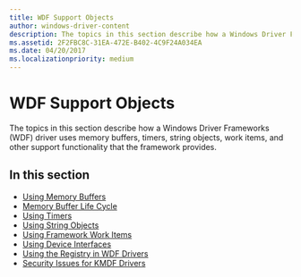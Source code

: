 ```yaml
---
title: WDF Support Objects
author: windows-driver-content
description: The topics in this section describe how a Windows Driver Frameworks (WDF) driver uses memory buffers, timers, string objects, work items, and other support functionality that the framework provides.
ms.assetid: 2F2FBC8C-31EA-472E-B402-4C9F24A034EA
ms.date: 04/20/2017
ms.localizationpriority: medium
---
```


# WDF Support Objects


The topics in this section describe how a Windows Driver Frameworks (WDF) driver uses memory buffers, timers, string objects, work items, and other support functionality that the framework provides.

## In this section


-   [Using Memory Buffers](using-memory-buffers.md)
-   [Memory Buffer Life Cycle](memory-buffer-life-cycle.md)
-   [Using Timers](using-timers.md)
-   [Using String Objects](using-string-objects.md)
-   [Using Framework Work Items](using-framework-work-items.md)
-   [Using Device Interfaces](using-device-interfaces.md)
-   [Using the Registry in WDF Drivers](using-the-registry-in-wdf-drivers.md)
-   [Security Issues for KMDF Drivers](security-issues-for-kmdf-drivers.md)

 

 





